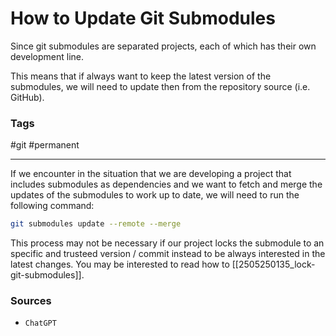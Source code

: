 # How to Update Git Submodules

Since git submodules are separated projects, each of which has their own development line.

This means that if always want to keep the latest version of the submodules, we will need to update then from the repository source (i.e. GitHub).

### Tags

#git #permanent

---

If we encounter in the situation that we are developing a project that includes submodules as dependencies and we want to fetch and merge the updates of the submodules to work up to date, we will need to run the following command:

```sh
git submodules update --remote --merge
```

This process may not be necessary if our project locks the submodule to an specific and trusteed version / commit instead to be always interested in the latest changes. You may be interested to read how to [[2505250135_lock-git-submodules]].
### Sources

- `ChatGPT`